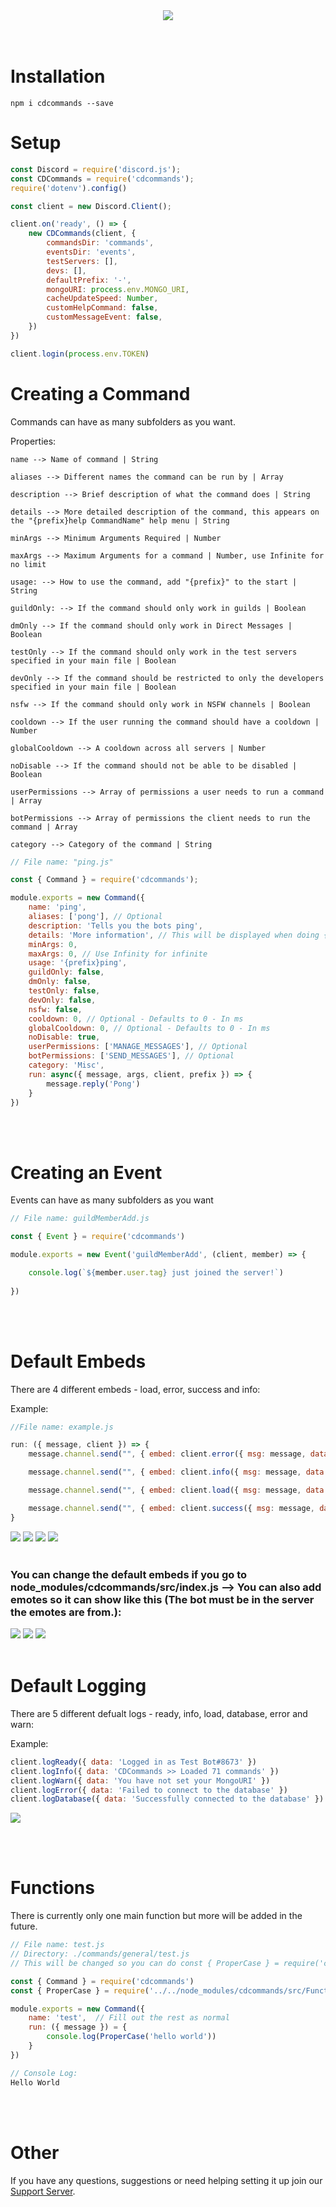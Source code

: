 <center><a href="https://www.npmjs.com/package/cdcommands"><img src ="https://nodei.co/npm/cdcommands.png"></a></center>
<br></br>

# Installation
```
npm i cdcommands --save
```


# Setup
```js
const Discord = require('discord.js');
const CDCommands = require('cdcommands');
require('dotenv').config()

const client = new Discord.Client();

client.on('ready', () => {
    new CDCommands(client, {
        commandsDir: 'commands',
        eventsDir: 'events',
        testServers: [],
        devs: [],
        defaultPrefix: '-',
        mongoURI: process.env.MONGO_URI,
        cacheUpdateSpeed: Number, 
        customHelpCommand: false,
        customMessageEvent: false,
    })
})

client.login(process.env.TOKEN)
```

# Creating a Command

Commands can have as many subfolders as you want.

Properties:
```
name --> Name of command | String  

aliases --> Different names the command can be run by | Array 

description --> Brief description of what the command does | String  

details --> More detailed description of the command, this appears on the "{prefix}help CommandName" help menu | String 

minArgs --> Minimum Arguments Required | Number 

maxArgs --> Maximum Arguments for a command | Number, use Infinite for no limit

usage: --> How to use the command, add "{prefix}" to the start | String 

guildOnly: --> If the command should only work in guilds | Boolean  

dmOnly --> If the command should only work in Direct Messages | Boolean  

testOnly --> If the command should only work in the test servers specified in your main file | Boolean  

devOnly --> If the command should be restricted to only the developers specified in your main file | Boolean  

nsfw --> If the command should only work in NSFW channels | Boolean  

cooldown --> If the user running the command should have a cooldown | Number 

globalCooldown --> A cooldown across all servers | Number  

noDisable --> If the command should not be able to be disabled | Boolean  

userPermissions --> Array of permissions a user needs to run a command | Array  

botPermissions --> Array of permissions the client needs to run the command | Array  

category --> Category of the command | String  
```

```js
// File name: "ping.js"

const { Command } = require('cdcommands');

module.exports = new Command({
    name: 'ping',
    aliases: ['pong'], // Optional
    description: 'Tells you the bots ping',
    details: 'More information', // This will be displayed when doing {prefix}help <Command Name>
    minArgs: 0,
    maxArgs: 0, // Use Infinity for infinite
    usage: '{prefix}ping',
    guildOnly: false,
    dmOnly: false,
    testOnly: false,
    devOnly: false,
    nsfw: false,
    cooldown: 0, // Optional - Defaults to 0 - In ms
    globalCooldown: 0, // Optional - Defaults to 0 - In ms
    noDisable: true,
    userPermissions: ['MANAGE_MESSAGES'], // Optional
    botPermissions: ['SEND_MESSAGES'], // Optional
    category: 'Misc',
    run: async({ message, args, client, prefix }) => {
        message.reply('Pong')
    }
})
```
<br></br>

# Creating an Event

Events can have as many subfolders as you want

```js
// File name: guildMemberAdd.js

const { Event } = require('cdcommands')

module.exports = new Event('guildMemberAdd', (client, member) => {

    console.log(`${member.user.tag} just joined the server!`)
    
})
```
<br></br>

# Default Embeds
There are 4 different embeds - load, error, success and info:

Example:
```js
//File name: example.js

run: ({ message, client }) => {
    message.channel.send("", { embed: client.error({ msg: message, data: 'Invalid Arguments!' })})

    message.channel.send("", { embed: client.info({ msg: message, data: 'My ping is 50ms' })})

    message.channel.send("", { embed: client.load({ msg: message, data: 'Banning member...' })})

    message.channel.send("", { embed: client.success({ msg: message, data: 'Successfully banned Exxon#0293' })})
}
```
<img src="https://tom.creativedevelopments.org/TRH_Discord_LfYaBkTeFt.png">
<img src="https://tom.creativedevelopments.org/XWE_Discord_67xrVcLyYb.png">
<img src="https://tom.creativedevelopments.org/HKO_Discord_kc1rgwMZgh.png">
<img src="https://tom.creativedevelopments.org/HIO_Discord_mfbpVKWQmo.png">
<br></br>

### You can change the default embeds if you go to node_modules/cdcommands/src/index.js --> You can also add emotes so it can show like this (The bot must be in the server the emotes are from.):
<img src="https://tom.creativedevelopments.org/NCW_Discord_RXhMQeJ2EV.png">
<img src="https://tom.creativedevelopments.org/DUV_Discord_w5nstRebUr.png">
<img src="https://tom.creativedevelopments.org/IKM_Discord_kHl2IfnSvY.png">
<br></br>

# Default Logging
There are 5 different defualt logs - ready, info, load, database, error and warn:

Example:
```js
client.logReady({ data: 'Logged in as Test Bot#8673' })
client.logInfo({ data: 'CDCommands >> Loaded 71 commands' })
client.logWarn({ data: 'You have not set your MongoURI' })
client.logError({ data: 'Failed to connect to the database' })
client.logDatabase({ data: 'Successfully connected to the database' })
```
<img src="https://tom.creativedevelopments.org/GDQ_cmd_Ucmvrpl3Ur.png">

<br></br>

# Functions

There is currently only one main function but more will be added in the future. 

```js
// File name: test.js
// Directory: ./commands/general/test.js
// This will be changed so you can do const { ProperCase } = require('cdcommands') soon.

const { Command } = require('cdcommands')
const { ProperCase } = require('../../node_modules/cdcommands/src/Functions')

module.exports = new Command({
    name: 'test',  // Fill out the rest as normal
    run: ({ message }) = { 
        console.log(ProperCase('hello world')) 
    }
})

// Console Log:
Hello World
```
<br></br>

# Other
If you have any questions, suggestions or need helping setting it up join our [Support Server](https://discord.gg/jUNbV5u). 
